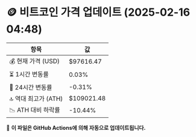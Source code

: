 # 🪙 비트코인 가격 업데이트 (2025-02-16 04:48)

| 항목                | 값 |
|--------------------|----------------|
| 💰 현재 가격 (USD) | $97616.47 |
| ⏳ 1시간 변동률    | 0.03% |
| 📆 24시간 변동률   | -0.31% |
| 🔝 역대 최고가 (ATH) | $109021.48 |
| 📉 ATH 대비 하락률 | -10.44% |

🔄 **이 파일은 GitHub Actions에 의해 자동으로 업데이트됩니다.**
